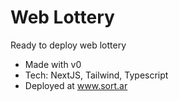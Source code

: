 # Web Lottery

Ready to deploy web lottery

- Made with v0
- Tech: NextJS, Tailwind, Typescript
- Deployed at www.sort.ar
